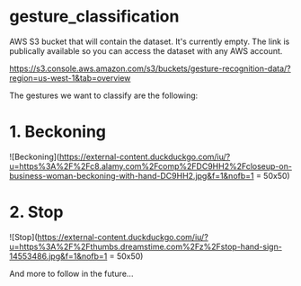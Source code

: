# gesture_classification
AWS S3 bucket that will contain the dataset. It's currently empty. The link is publically available so you can access the dataset with any AWS account.

https://s3.console.aws.amazon.com/s3/buckets/gesture-recognition-data/?region=us-west-1&tab=overview

The gestures we want to classify are the following:

# 1. Beckoning
![Beckoning](https://external-content.duckduckgo.com/iu/?u=https%3A%2F%2Fc8.alamy.com%2Fcomp%2FDC9HH2%2Fcloseup-on-business-woman-beckoning-with-hand-DC9HH2.jpg&f=1&nofb=1 = 50x50)

# 2. Stop
![Stop](https://external-content.duckduckgo.com/iu/?u=https%3A%2F%2Fthumbs.dreamstime.com%2Fz%2Fstop-hand-sign-14553486.jpg&f=1&nofb=1 = 50x50)

And more to follow in the future...
